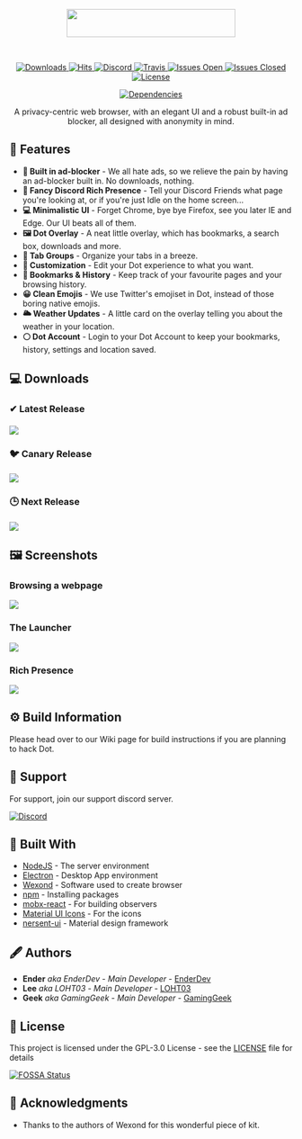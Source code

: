 <p align="center">
  <img src="https://i.imgur.com/Gdko6yP.png" style="display: block;margin-left: auto;margin-right: auto;" data-canonical-src="https://i.imgur.com/Gdko6yP.png" width="300" height="50" align="center"/>
</p><br>


<div align="center">

<p align="center">
    <a href="/releases">
        <img src="https://img.shields.io/github/downloads/dot-browser/desktop/total.svg" alt="Downloads">
    </a>
    <a href="/releases">
        <img src="http://hits.dwyl.io/dot-browser/desktop.svg" alt="Hits">
    </a>
    <a href="https://invite.gg/dot">
        <img src="https://discordapp.com/api/guilds/307605794680209409/widget.png?style=shield" alt="Discord">
    </a>
    <a href="/">
        <img src="https://travis-ci.org/dot-browser/desktop.svg?branch=master" alt="Travis">
    </a>
    <a href="/issues">
        <img src="https://img.shields.io/github/issues-raw/dot-browser/desktop.svg" alt="Issues Open">
    </a>
    <a href="/issues?utf8=%E2%9C%93&amp;q=is%3Aissue+is%3Aclosed">
        <img src="https://img.shields.io/github/issues-closed-raw/dot-browser/desktop.svg" alt="Issues Closed">
    </a>
    <a href="/blob/master/LICENSE">
        <img src="https://img.shields.io/github/license/dot-browser/desktop.svg" alt="License">
    </a>
    <p align="center">
      <a href="https://depfu.com/repos/dot-browser/desktop?project_id=8779">
          <img src="https://depfu.com/badges/836035fc1904bd3d40649259c0788daf/stats.svg" alt="Dependencies">
      </a>
    </p>
</p>

A privacy-centric web browser, with an elegant UI and a robust built-in ad blocker, all designed with anonymity in mind.

</div>

## 👾 Features

* **🚫 Built in ad-blocker** - We all hate ads, so we relieve the pain by having an ad-blocker built in. No downloads, nothing.
* **💬 Fancy Discord Rich Presence** - Tell your Discord Friends what page you're looking at, or if you're just Idle on the home screen...
* **💻 Minimalistic UI** - Forget Chrome, bye bye Firefox, see you later IE and Edge. Our UI beats all of them.
* **🖼 Dot Overlay** - A neat little overlay, which has bookmarks, a search box, downloads and more.
* **🚩 Tab Groups** - Organize your tabs in a breeze.
* **🎨 Customization** - Edit your Dot experience to what you want.
* **🔖 Bookmarks & History** - Keep track of your favourite pages and your browsing history.
* **😀 Clean Emojis** - We use Twitter's emojiset in Dot, instead of those boring native emojis.
* **🌥 Weather Updates** - A little card on the overlay telling you about the weather in your location.
* **⚪ Dot Account** - Login to your Dot Account to keep your bookmarks, history, settings and location saved.

## 💻 Downloads

   ### ✔ Latest Release
   #### [![](https://img.shields.io/github/release/dot-browser/desktop.svg?style=flat-square)](https://github.com/dot-browser/desktop/releases/latest)
   
   ### 🐦 Canary Release
   #### [![](https://img.shields.io/github/release/dot-browser/desktop.svg?style=flat-square)](https://github.com/dot-browser/desktop/releases/latest)
   
   ### 🕒 Next Release
   #### [![](https://img.shields.io/static/v1?label=next%20release&message=v3.0.0&color=blue&style=flat-square)](https://github.com/dot-browser/desktop/releases/latest)
   #### 

## 🖼 Screenshots

### Browsing a webpage
![](https://i.imgur.com/kw8f5KB.png)

### The Launcher
![](https://i.imgur.com/ZMVBnNm.png)

### Rich Presence
![](https://i.imgur.com/Nsekr6W.png)

## ⚙ Build Information

Please head over to our Wiki page for build instructions if you are planning to hack Dot.

## 🤝 Support

For support, join our support discord server.

[![Discord](https://discordapp.com/api/guilds/525056817399726102/widget.png?style=banner2)](https://discord.gg/wAh7thM)

## 🧱 Built With

* [NodeJS](https://nodejs.org/en/) - The server environment
* [Electron](https://electronjs.org/) - Desktop App environment
* [Wexond](https://github.com/wexond/wexond) - Software used to create browser
* [npm](https://npmjs.org) - Installing packages
* [mobx-react](https://github.com/mobxjs/mobx-react) - For building observers
* [Material UI Icons](https://material.io/) - For the icons
* [nersent-ui](https://github.com/nersent/nersent-ui) - Material design framework

## 🖋 Authors

* **Ender** *aka EnderDev* - *Main Developer* - [EnderDev](https://github.com/EnderDev)
* **Lee** *aka LOHT03* - *Main Developer* - [LOHT03](https://github.com/LOHT03)
* **Geek** *aka GamingGeek* - *Main Developer* - [GamingGeek](https://github.com/GamingGeek)

## 🤵 License

This project is licensed under the GPL-3.0 License - see the [LICENSE](LICENSE) file for details

[![FOSSA Status](https://app.fossa.io/api/projects/git%2Bgithub.com%2Fdot-browser%2Fdesktop.svg?type=large)](https://app.fossa.io/projects/git%2Bgithub.com%2Fdot-browser%2Fdesktop?ref=badge_large)

## 💝 Acknowledgments

* Thanks to the authors of Wexond for this wonderful piece of kit.
